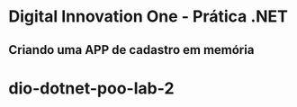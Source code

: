 # Digital Innovation One - Prática .NET

## Criando uma APP de cadastro em memória
# dio-dotnet-poo-lab-2
